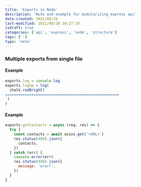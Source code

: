 ```yaml
---
title: 'Exports in Node'
description: 'Note and example for modularizing express api'
date-created: 2021/08/26
last-modified: 2021/08/28 10:27:10
isdraft: true
categories: ['api', 'express', 'node', 'structure']
tags: ['']
type: 'note'
---
```


### Multiple exports from single file

#### Example

```javascript
exports.log = console.log
exports.logSp = log(
  chalk.redBright(`
====================================================
`)
)
```

#### Example

```javascript
exports.getContacts = async (req, res) => {
  try {
    const contacts = await axios.get(`<URL>`)
    res.status(400).json({
      contacts,
    })
  } catch (err) {
    console.error(err)
    res.status(400).json({
      message: 'erorr',
    })
  }
}
```
